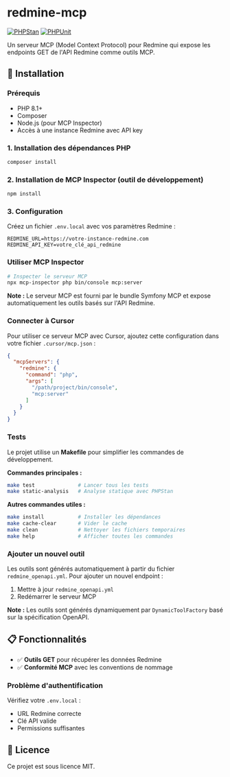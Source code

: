 # redmine-mcp

[![PHPStan](https://img.shields.io/badge/PHPStan-Level%205-brightgreen.svg)](https://phpstan.org/)
[![PHPUnit](https://img.shields.io/badge/PHPUnit-100%25%20coverage-brightgreen.svg)](https://phpunit.de/)

Un serveur MCP (Model Context Protocol) pour Redmine qui expose les endpoints GET de l'API Redmine comme outils MCP.

## 🚀 Installation

### Prérequis

- PHP 8.1+
- Composer
- Node.js (pour MCP Inspector)
- Accès à une instance Redmine avec API key

### 1. Installation des dépendances PHP

```bash
composer install
```

### 2. Installation de MCP Inspector (outil de développement)

```bash
npm install
```

### 3. Configuration

Créez un fichier `.env.local` avec vos paramètres Redmine :

```env
REDMINE_URL=https://votre-instance-redmine.com
REDMINE_API_KEY=votre_clé_api_redmine
```

### Utiliser MCP Inspector

```bash
# Inspecter le serveur MCP
npx mcp-inspector php bin/console mcp:server
```

**Note :** Le serveur MCP est fourni par le bundle Symfony MCP et expose automatiquement les outils basés sur l'API Redmine.

### Connecter à Cursor

Pour utiliser ce serveur MCP avec Cursor, ajoutez cette configuration dans votre fichier `.cursor/mcp.json` :

```json
{
  "mcpServers": {
    "redmine": {
      "command": "php",
      "args": [
        "/path/project/bin/console",
        "mcp:server"
      ]
    }
  }
}
```

### Tests

Le projet utilise un **Makefile** pour simplifier les commandes de développement.

**Commandes principales :**
```bash
make test              # Lancer tous les tests
make static-analysis   # Analyse statique avec PHPStan
```

**Autres commandes utiles :**
```bash
make install           # Installer les dépendances
make cache-clear       # Vider le cache
make clean             # Nettoyer les fichiers temporaires
make help              # Afficher toutes les commandes
```


### Ajouter un nouvel outil

Les outils sont générés automatiquement à partir du fichier `redmine_openapi.yml`. Pour ajouter un nouvel endpoint :

1. Mettre à jour `redmine_openapi.yml`
2. Redémarrer le serveur MCP

**Note :** Les outils sont générés dynamiquement par `DynamicToolFactory` basé sur la spécification OpenAPI.

## 📋 Fonctionnalités

- ✅ **Outils GET** pour récupérer les données Redmine
- ✅ **Conformité MCP** avec les conventions de nommage

### Problème d'authentification

Vérifiez votre `.env.local` :
- URL Redmine correcte
- Clé API valide
- Permissions suffisantes

## 📝 Licence

Ce projet est sous licence MIT.